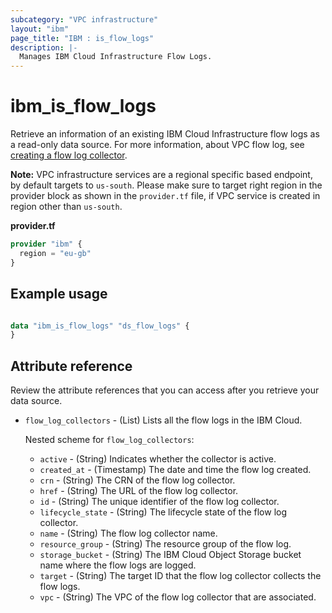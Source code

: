 ```yaml
---
subcategory: "VPC infrastructure"
layout: "ibm"
page_title: "IBM : is_flow_logs"
description: |-
  Manages IBM Cloud Infrastructure Flow Logs.
---
```


# ibm_is_flow_logs
Retrieve an information of an existing IBM Cloud Infrastructure flow logs as a read-only data source. For more information, about VPC flow log, see [creating a flow log collector](https://cloud.ibm.com/docs/vpc?topic=vpc-ordering-flow-log-collector).

**Note:** 
VPC infrastructure services are a regional specific based endpoint, by default targets to `us-south`. Please make sure to target right region in the provider block as shown in the `provider.tf` file, if VPC service is created in region other than `us-south`.

**provider.tf**

```terraform
provider "ibm" {
  region = "eu-gb"
}
```


## Example usage

```terraform

data "ibm_is_flow_logs" "ds_flow_logs" {
}

```

## Attribute reference
Review the attribute references that you can access after you retrieve your data source. 

- `flow_log_collectors` - (List) Lists all the flow logs in the IBM Cloud.

  Nested scheme for `flow_log_collectors`:
	- `active` - (String) Indicates whether the collector is active.
	- `created_at` - (Timestamp) The date and time the flow log created.
	- `crn` - (String) The CRN of the flow log collector.
	- `href` - (String) The URL of the flow log collector.
	- `id` - (String) The unique identifier of the flow log collector.
	- `lifecycle_state` - (String) The lifecycle state of the flow log collector.
	- `name` - (String) The flow log collector name.
	- `resource_group` - (String) The resource group of the flow log.
	- `storage_bucket` - (String) The IBM Cloud Object Storage bucket name where the flow logs are logged.
	- `target` - (String) The target ID that the flow log collector collects the flow logs.
	- `vpc` - (String) The VPC of the flow log collector that are associated.



